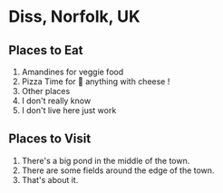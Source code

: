 # Diss, Norfolk, UK

## Places to Eat
1. Amandines for veggie food
1. Pizza Time for :pizza: anything with cheese !
1. Other places
1. I don't really know
1. I don't live here just work

## Places to Visit
1. There's a big pond in the middle of the town.
1. There are some fields around the edge of the town.
1. That's about it.
